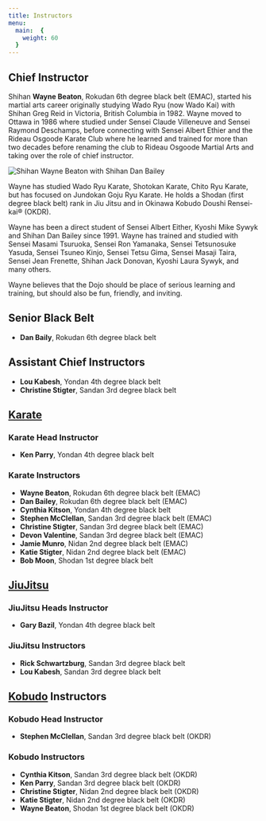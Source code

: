 ```yaml
---
title: Instructors
menu: 
  main:  {
    weight: 60
  }
---
```


## Chief Instructor

Shihan **Wayne Beaton**, Rokudan 6th degree black belt (EMAC), started his martial arts career originally studying Wado Ryu (now Wado Kai) with Shihan Greg Reid in Victoria, British Columbia in 1982. Wayne moved to Ottawa in 1986 where studied under Sensei Claude Villeneuve and Sensei Raymond Deschamps, before connecting with Sensei Albert Ethier and the Rideau Osgoode Karate Club where he learned and trained for more than two decades before renaming the club to Rideau Osgoode Martial Arts and taking over the role of chief instructor. 

![Shihan Wayne Beaton with Shihan Dan Bailey](/images/WayneAndDan.JPG#right)

Wayne has studied Wado Ryu Karate, Shotokan Karate, Chito Ryu Karate, but has focused on Jundokan Goju Ryu Karate. He holds a Shodan (first degree black belt) rank in Jiu Jitsu and in Okinawa Kobudo Doushi Rensei-kai® (OKDR).

Wayne has been a direct student of Sensei Albert Either, Kyoshi Mike Sywyk and Shihan Dan Bailey since 1991. Wayne has trained and studied with Sensei Masami Tsuruoka, Sensei Ron Yamanaka, Sensei Tetsunosuke Yasuda, Sensei Tsuneo Kinjo, Sensei Tetsu Gima, Sensei Masaji Taira, Sensei Jean Frenette, Shihan Jack Donovan, Kyoshi Laura Sywyk, and many others.

Wayne believes that the Dojo should be place of serious learning and training, but should also be fun, friendly, and inviting.

## Senior Black Belt

* **Dan Baily**, Rokudan 6th degree black belt

## Assistant Chief Instructors

* **Lou Kabesh**, Yondan 4th degree black belt
* **Christine Stigter**, Sandan 3rd degree black belt

## [Karate](/karate)

### Karate Head Instructor
* **Ken Parry**, Yondan 4th degree black belt

### Karate Instructors
* **Wayne Beaton**, Rokudan 6th degree black belt (EMAC)
* **Dan Bailey**, Rokudan 6th degree black belt (EMAC)
* **Cynthia Kitson**, Yondan 4th degree black belt
* **Stephen McClellan**, Sandan 3rd degree black belt (EMAC)
* **Christine Stigter**, Sandan 3rd degree black belt (EMAC)
* **Devon Valentine**, Sandan 3rd degree black belt (EMAC)
* **Jamie Munro**, Nidan 2nd degree black belt (EMAC)
* **Katie Stigter**, Nidan 2nd degree black belt (EMAC)
* **Bob Moon**, Shodan 1st degree black belt

## [JiuJitsu](/jiujitsu)

### JiuJitsu Heads Instructor
* **Gary Bazil**, Yondan 4th degree black belt

### JiuJitsu Instructors
* **Rick Schwartzburg**, Sandan 3rd degree black belt
* **Lou Kabesh**, Sandan 3rd degree black belt

## [Kobudo](/kobudo) Instructors

### Kobudo Head Instructor
* **Stephen McClellan**, Sandan 3rd degree black belt (OKDR)

### Kobudo Instructors
* **Cynthia Kitson**, Sandan 3rd degree black belt (OKDR)
* **Ken Parry**, Sandan 3rd degree black belt (OKDR)
* **Christine Stigter**, Nidan 2nd degree black belt (OKDR)
* **Katie Stigter**, Nidan 2nd degree black belt (OKDR)
* **Wayne Beaton**, Shodan 1st degree black belt (OKDR)
